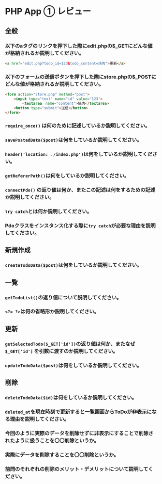 # PHP App ① レビュー

## 全般

### 以下のaタグのリンクを押下した際にedit.phpの$_GETにどんな値が格納されるか説明してください。

```html
<a href="edit.php?todo_id=123&todo_content=焼肉">更新</a>
```

### 以下のフォームの送信ボタンを押下した際にstore.phpの$_POSTにどんな値が格納されるか説明してください。

```html
<form action="store.php" method="post">
    <input type="text" name="id" value="123">
		<textarea　name="content">焼肉</textarea>
    <button type="submit">送信</button>
</form>
```

### `require_once()` は何のために記述しているか説明してください。

### `savePostedData($post)`は何をしているか説明してください。

### `header('location: ./index.php')`は何をしているか説明してください。

### `getRefererPath()`は何をしているか説明してください。

### `connectPdo()` の返り値は何か、またこの記述は何をするための記述か説明してください。

### `try catch`とは何か説明してください。

### Pdoクラスをインスタンス化する際に`try catch`が必要な理由を説明してください。

## 新規作成

### `createTodoData($post)`は何をしているか説明してください。

## 一覧

### `getTodoList()`の返り値について説明してください。

### `<?= ?>`は何の省略形か説明してください。

## 更新

### `getSelectedTodo($_GET['id'])`の返り値は何か、またなぜ`$_GET['id']` を引数に渡すのか説明してください。

### `updateTodoData($post)`は何をしているか説明してください。

## 削除

### `deleteTodoData($id)`は何をしているか説明してください。

### `deleted_at`を現在時刻で更新すると一覧画面からToDoが非表示になる理由を説明してください。

### 今回のように実際のデータを削除せずに非表示にすることで削除されたように扱うことを〇〇削除というか。

### 実際にデータを削除することを〇〇削除というか。

### 前問のそれぞれの削除のメリット・デメリットについて説明してください。
